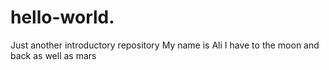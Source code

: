 # hello-world.
Just another introductory repository 
My name is Ali 
I have to the moon and back as well as mars
